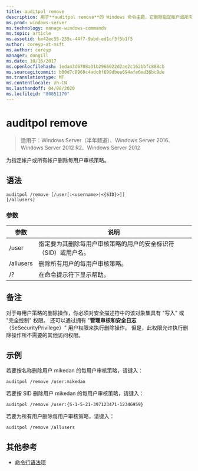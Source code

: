 ```yaml
---
title: auditpol remove
description: 用于**auditpol remove**的 Windows 命令主题，它删除指定帐户或所有帐户的每用户审核策略。
ms.prod: windows-server
ms.technology: manage-windows-commands
ms.topic: article
ms.assetid: be42ec55-235c-44f7-9abd-ed1cf3f5b1f5
author: coreyp-at-msft
ms.author: coreyp
manager: dongill
ms.date: 10/16/2017
ms.openlocfilehash: 1eda43d6708a31b2966022d2ae2c162bbfc888cb
ms.sourcegitcommit: b00d7c8968c4adc8f699dbee694afe6ed36bc9de
ms.translationtype: MT
ms.contentlocale: zh-CN
ms.lasthandoff: 04/08/2020
ms.locfileid: "80851170"
---
```

# <a name="auditpol-remove"></a>auditpol remove

>适用于：Windows Server（半年频道）、Windows Server 2016、Windows Server 2012 R2、Windows Server 2012

为指定帐户或所有帐户删除每用户审核策略。

## <a name="syntax"></a>语法

```
auditpol /remove [/user[:<username>|<{SID}>]]
[/allusers]
```

### <a name="parameters"></a>参数

| 参数 | 说明 |
| ------- | -------- |
| /user | 指定要为其删除每用户审核策略的用户的安全标识符（SID）或用户名。 |
| /allusers | 删除所有用户的每用户审核策略。 |
| /? | 在命令提示符下显示帮助。 |

## <a name="remarks"></a>备注

对于每用户策略的删除操作，你必须对安全描述符中的该对象集具有 "写入" 或 "完全控制" 权限。 还可以通过拥有 "**管理审核和安全日志**（SeSecurityPrivilege）" 用户权限来执行删除操作。 但是，此权限允许执行删除操作所不需要的其他访问权限。

## <a name="examples"></a><a name=BKMK_examples></a>示例

若要按名称删除用户 mikedan 的每用户审核策略，请键入：

```
auditpol /remove /user:mikedan
```

若要按 SID 删除用户 mikedan 的每用户审核策略，请键入：

```
auditpol /remove /user:{S-1-5-21-397123471-12346959}
```

若要为所有用户删除每用户审核策略，请键入：

```
auditpol /remove /allusers
```

## <a name="additional-references"></a>其他参考

- [命令行语法项](command-line-syntax-key.md)
